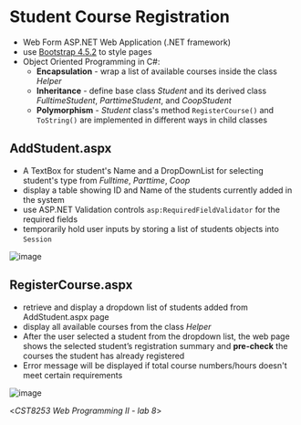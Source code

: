 # Student Course Registration
- Web Form ASP.NET Web Application (.NET framework)
- use [Bootstrap 4.5.2](https://maxcdn.bootstrapcdn.com/bootstrap/4.5.2/css/bootstrap.min.css) to style pages
- Object Oriented Programming in C#:
  - **Encapsulation** - wrap a list of available courses inside the class *Helper* 
  - **Inheritance** - define base class *Student* and its derived class *FulltimeStudent*, *ParttimeStudent*, and *CoopStudent*
  - **Polymorphism** - *Student* class's method `RegisterCourse()` and `ToString()` are implemented in different ways in child classes

## AddStudent.aspx
- A TextBox for student's Name and a DropDownList for selecting student's type from *Fulltime*, *Parttime*, *Coop*
- display a table showing ID and Name of the students currently added in the system
- use ASP.NET Validation controls `asp:RequiredFieldValidator` for the required fields
- temporarily hold user inputs by storing a list of students objects into `Session`

![image](https://user-images.githubusercontent.com/58931129/162603021-b132ba88-d578-4cca-923b-079966ad2595.png)

## RegisterCourse.aspx
- retrieve and display a dropdown list of students added from AddStudent.aspx page
- display all available courses from the class *Helper*
- After the user selected a student from the dropdown list, the web page shows the selected student’s registration summary and **pre-check** the courses the student has already registered 
- Error message will be displayed if total course numbers/hours doesn't meet certain requirements

![image](https://user-images.githubusercontent.com/58931129/162603085-beedfc96-dffa-45a0-8c5d-8238960f66f5.png)

<*CST8253 Web Programming II - lab 8*>
